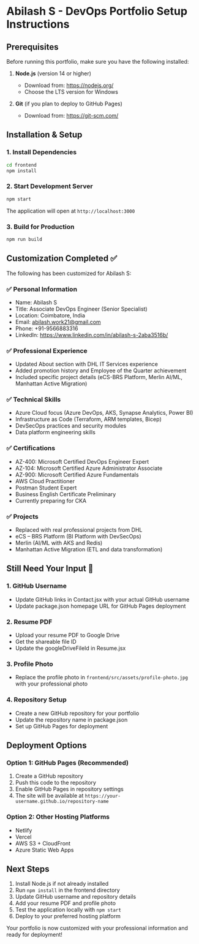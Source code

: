 # Abilash S - DevOps Portfolio Setup Instructions

## Prerequisites

Before running this portfolio, make sure you have the following installed:

1. **Node.js** (version 14 or higher)
   - Download from: https://nodejs.org/
   - Choose the LTS version for Windows

2. **Git** (if you plan to deploy to GitHub Pages)
   - Download from: https://git-scm.com/

## Installation & Setup

### 1. Install Dependencies

```bash
cd frontend
npm install
```

### 2. Start Development Server

```bash
npm start
```

The application will open at `http://localhost:3000`

### 3. Build for Production

```bash
npm run build
```

## Customization Completed ✅

The following has been customized for Abilash S:

### ✅ Personal Information
- Name: Abilash S
- Title: Associate DevOps Engineer (Senior Specialist)
- Location: Coimbatore, India
- Email: abilash.work21@gmail.com
- Phone: +91-9566883316
- LinkedIn: https://www.linkedin.com/in/abilash-s-2aba3516b/

### ✅ Professional Experience
- Updated About section with DHL IT Services experience
- Added promotion history and Employee of the Quarter achievement
- Included specific project details (eCS-BRS Platform, Merlin AI/ML, Manhattan Active Migration)

### ✅ Technical Skills
- Azure Cloud focus (Azure DevOps, AKS, Synapse Analytics, Power BI)
- Infrastructure as Code (Terraform, ARM templates, Bicep)
- DevSecOps practices and security modules
- Data platform engineering skills

### ✅ Certifications
- AZ-400: Microsoft Certified DevOps Engineer Expert
- AZ-104: Microsoft Certified Azure Administrator Associate
- AZ-900: Microsoft Certified Azure Fundamentals
- AWS Cloud Practitioner
- Postman Student Expert
- Business English Certificate Preliminary
- Currently preparing for CKA

### ✅ Projects
- Replaced with real professional projects from DHL
- eCS – BRS Platform (BI Platform with DevSecOps)
- Merlin (AI/ML with AKS and Redis)
- Manhattan Active Migration (ETL and data transformation)

## Still Need Your Input 📝

### 1. GitHub Username
- Update GitHub links in Contact.jsx with your actual GitHub username
- Update package.json homepage URL for GitHub Pages deployment

### 2. Resume PDF
- Upload your resume PDF to Google Drive
- Get the shareable file ID
- Update the googleDriveFileId in Resume.jsx

### 3. Profile Photo
- Replace the profile photo in `frontend/src/assets/profile-photo.jpg` with your professional photo

### 4. Repository Setup
- Create a new GitHub repository for your portfolio
- Update the repository name in package.json
- Set up GitHub Pages for deployment

## Deployment Options

### Option 1: GitHub Pages (Recommended)
1. Create a GitHub repository
2. Push this code to the repository
3. Enable GitHub Pages in repository settings
4. The site will be available at `https://your-username.github.io/repository-name`

### Option 2: Other Hosting Platforms
- Netlify
- Vercel
- AWS S3 + CloudFront
- Azure Static Web Apps

## Next Steps

1. Install Node.js if not already installed
2. Run `npm install` in the frontend directory
3. Update GitHub username and repository details
4. Add your resume PDF and profile photo
5. Test the application locally with `npm start`
6. Deploy to your preferred hosting platform

Your portfolio is now customized with your professional information and ready for deployment!
